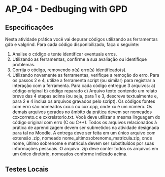 # AP_04 - Dedbuging with GPD
## Especificações
Nesta atividade prática você vai depurar códigos utilizando as ferramentas gdb e valgrind.
Para cada código disponibilizado, faça o seguinte:
1. Analise o código e tente identificar eventuais erros.
2. Utilizando as ferramentas, confirme a sua avaliação ou identifique problemas.
3. Corrija o código, removendo o(s) erro(s) identificado(s).
4. Utilizando novamente as ferramentas, verifique a remoção do erro.
Para os passos 2 e 4, utilize a ferramenta script (ou similar) para registrar a interação com a ferramenta.
Para cada código entregue 3 arquivos:
a) código original
b) código reparado
c) Arquivo texto contendo um relato breve das 4 etapas acima (ou seja, para 1 e 3, descreva textualmente e, para 2 e 4 inclua os arquivos gravados pelo script).
Os códigos fontes com erro são nomeados cxx.c ou cxx.cpp, onde xx é um número. Os demais arquivos gerados no âmbito da prática devem ser nomeados cxxcorreto.c e cxxrelatorio.txt.
Você deve utilizar a mesma linguagem do código original com erro (C ou C++).
Todos os arquivos relacionados à prática de aprendizagem devem ser submetidos na atividade designada para tal no Moodle. A entrega deve ser feita em um único arquivo com extensão .zip, nomeado nome_ultimosobrenome_matricula.zip, onde nome, último sobrenome e matrícula devem ser substituídos por suas informações pessoais. O arquivo .zip deve conter todos os arquivos em um único diretório, nomeados conforme indicado acima.


## Testes Locais
